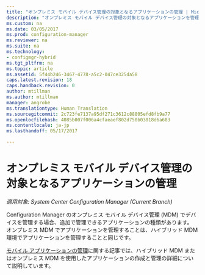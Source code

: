 ```yaml
---
title: "オンプレミス モバイル デバイス管理の対象となるアプリケーションの管理 | Microsoft Docs"
description: "オンプレミス モバイル デバイス管理の対象となるアプリケーションを管理します。"
ms.custom: na
ms.date: 03/05/2017
ms.prod: configuration-manager
ms.reviewer: na
ms.suite: na
ms.technology:
- configmgr-hybrid
ms.tgt_pltfrm: na
ms.topic: article
ms.assetid: 5f44b246-3467-4778-a5c2-047ce325da58
caps.latest.revision: 18
caps.handback.revision: 0
author: mtillman
ms.author: mtillman
manager: angrobe
ms.translationtype: Human Translation
ms.sourcegitcommit: 2c723fe7137a95df271c3612c88805efd8fb9a77
ms.openlocfilehash: 4085b007f006a4cfaeaef802d750b03018d6a683
ms.contentlocale: ja-jp
ms.lasthandoff: 05/17/2017

---
```

# <a name="manage-applications-for-on-premises-mobile-device-management"></a>オンプレミス モバイル デバイス管理の対象となるアプリケーションの管理

*適用対象: System Center Configuration Manager (Current Branch)*

Configuration Manager のオンプレミス モバイル デバイス管理 (MDM) でデバイスを管理する場合、追加で管理できるアプリケーションの種類があります。 オンプレミス MDM でアプリケーションを管理することは、ハイブリッド MDM 環境でアプリケーションを管理することと同じです。

[モバイル アプリケーションの管理](management-tasks-applications.md)に関する記事では、ハイブリッド MDM またはオンプレミス MDM を使用したアプリケーションの作成と管理の詳細について説明しています。

